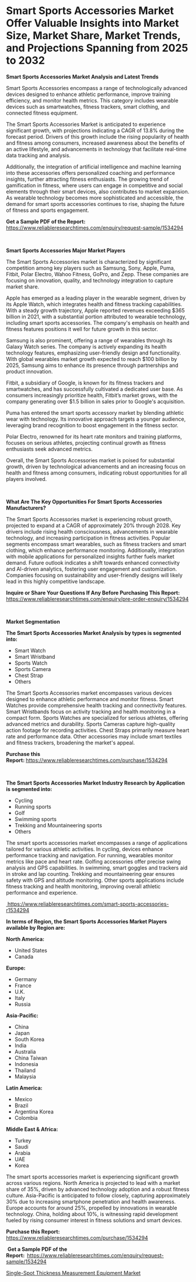 <p><h1>Smart Sports Accessories Market Offer Valuable Insights into Market Size, Market Share, Market Trends, and Projections Spanning from 2025 to 2032</h1></p><p><strong>Smart Sports Accessories Market Analysis and Latest Trends</strong></p>
<p><p>Smart Sports Accessories encompass a range of technologically advanced devices designed to enhance athletic performance, improve training efficiency, and monitor health metrics. This category includes wearable devices such as smartwatches, fitness trackers, smart clothing, and connected fitness equipment. </p><p>The Smart Sports Accessories Market is anticipated to experience significant growth, with projections indicating a CAGR of 13.8% during the forecast period. Drivers of this growth include the rising popularity of health and fitness among consumers, increased awareness about the benefits of an active lifestyle, and advancements in technology that facilitate real-time data tracking and analysis. </p><p>Additionally, the integration of artificial intelligence and machine learning into these accessories offers personalized coaching and performance insights, further attracting fitness enthusiasts. The growing trend of gamification in fitness, where users can engage in competitive and social elements through their smart devices, also contributes to market expansion. As wearable technology becomes more sophisticated and accessible, the demand for smart sports accessories continues to rise, shaping the future of fitness and sports engagement.</p></p>
<p><strong>Get a Sample PDF of the Report:&nbsp;</strong> <a href="https://www.reliableresearchtimes.com/enquiry/request-sample/1534294?utm_campaign=3054&utm_medium=2&utm_source=Github&utm_content=ia&utm_term=11042025&utm_id=smart-sports-accessories">https://www.reliableresearchtimes.com/enquiry/request-sample/1534294</a></p>
<p>&nbsp;</p>
<p><strong>Smart Sports Accessories Major Market Players</strong></p>
<p><p>The Smart Sports Accessories market is characterized by significant competition among key players such as Samsung, Sony, Apple, Puma, Fitbit, Polar Electro, Wahoo Fitness, GoPro, and Zepp. These companies are focusing on innovation, quality, and technology integration to capture market share.</p><p>Apple has emerged as a leading player in the wearable segment, driven by its Apple Watch, which integrates health and fitness tracking capabilities. With a steady growth trajectory, Apple reported revenues exceeding $365 billion in 2021, with a substantial portion attributed to wearable technology, including smart sports accessories. The company's emphasis on health and fitness features positions it well for future growth in this sector.</p><p>Samsung is also prominent, offering a range of wearables through its Galaxy Watch series. The company is actively expanding its health technology features, emphasizing user-friendly design and functionality. With global wearables market growth expected to reach $100 billion by 2025, Samsung aims to enhance its presence through partnerships and product innovation.</p><p>Fitbit, a subsidiary of Google, is known for its fitness trackers and smartwatches, and has successfully cultivated a dedicated user base. As consumers increasingly prioritize health, Fitbit’s market grows, with the company generating over $1.5 billion in sales prior to Google's acquisition.</p><p>Puma has entered the smart sports accessory market by blending athletic wear with technology. Its innovative approach targets a younger audience, leveraging brand recognition to boost engagement in the fitness sector.</p><p>Polar Electro, renowned for its heart rate monitors and training platforms, focuses on serious athletes, projecting continual growth as fitness enthusiasts seek advanced metrics.</p><p>Overall, the Smart Sports Accessories market is poised for substantial growth, driven by technological advancements and an increasing focus on health and fitness among consumers, indicating robust opportunities for all players involved.</p></p>
<p>&nbsp;</p>
<p><strong>What Are The Key Opportunities For Smart Sports Accessories Manufacturers?</strong></p>
<p><p>The Smart Sports Accessories market is experiencing robust growth, projected to expand at a CAGR of approximately 20% through 2028. Key drivers include rising health consciousness, advancements in wearable technology, and increasing participation in fitness activities. Popular segments encompass smart wearables, such as fitness trackers and smart clothing, which enhance performance monitoring. Additionally, integration with mobile applications for personalized insights further fuels market demand. Future outlook indicates a shift towards enhanced connectivity and AI-driven analytics, fostering user engagement and customization. Companies focusing on sustainability and user-friendly designs will likely lead in this highly competitive landscape.</p></p>
<p><strong>Inquire or Share Your Questions If Any Before Purchasing This Report:</strong> <a href="https://www.reliableresearchtimes.com/enquiry/pre-order-enquiry/1534294?utm_campaign=3054&utm_medium=2&utm_source=Github&utm_content=ia&utm_term=11042025&utm_id=smart-sports-accessories">https://www.reliableresearchtimes.com/enquiry/pre-order-enquiry/1534294</a></p>
<p>&nbsp;</p>
<p><strong>Market Segmentation</strong></p>
<p><strong>The Smart Sports Accessories Market Analysis by types is segmented into:</strong></p>
<p><ul><li>Smart Watch</li><li>Smart Wristband</li><li>Sports Watch</li><li>Sports Camera</li><li>Chest Strap</li><li>Others</li></ul></p>
<p><p>The Smart Sports Accessories market encompasses various devices designed to enhance athletic performance and monitor fitness. Smart Watches provide comprehensive health tracking and connectivity features. Smart Wristbands focus on activity tracking and health monitoring in a compact form. Sports Watches are specialized for serious athletes, offering advanced metrics and durability. Sports Cameras capture high-quality action footage for recording activities. Chest Straps primarily measure heart rate and performance data. Other accessories may include smart textiles and fitness trackers, broadening the market's appeal.</p></p>
<p><strong>Purchase this Report:&nbsp;</strong><a href="https://www.reliableresearchtimes.com/purchase/1534294?utm_campaign=3054&utm_medium=2&utm_source=Github&utm_content=ia&utm_term=11042025&utm_id=smart-sports-accessories">https://www.reliableresearchtimes.com/purchase/1534294</a></p>
<p>&nbsp;</p>
<p><strong>The Smart Sports Accessories Market Industry Research by Application is segmented into:</strong></p>
<p><ul><li>Cycling</li><li>Running sports</li><li>Golf</li><li>Swimming sports</li><li>Trekking and Mountaineering sports</li><li>Others</li></ul></p>
<p><p>The smart sports accessories market encompasses a range of applications tailored for various athletic activities. In cycling, devices enhance performance tracking and navigation. For running, wearables monitor metrics like pace and heart rate. Golfing accessories offer precise swing analysis and GPS capabilities. In swimming, smart goggles and trackers aid in stroke and lap counting. Trekking and mountaineering gear ensures safety with GPS and altitude monitoring. Other sports applications include fitness tracking and health monitoring, improving overall athletic performance and experience.</p></p>
<p><a href="https://www.reliableresearchtimes.com/smart-sports-accessories-r1534294?utm_campaign=3054&utm_medium=2&utm_source=Github&utm_content=ia&utm_term=11042025&utm_id=smart-sports-accessories">&nbsp;https://www.reliableresearchtimes.com/smart-sports-accessories-r1534294</a></p>
<p><strong>In terms of Region, the Smart Sports Accessories Market Players available by Region are:</strong></p>
<p>
    <p> <strong> North America: </strong>
        <ul>
            <li>United States</li>
            <li>Canada</li>
        </ul>
        </p> 
    <p> <strong> Europe: </strong>
        <ul>
            <li>Germany</li>
            <li>France</li>
            <li>U.K.</li>
            <li>Italy</li>
            <li>Russia</li>
        </ul>
        </p> 
    <p> <strong> Asia-Pacific: </strong>
        <ul>
            <li>China</li>
            <li>Japan</li>
            <li>South Korea</li>
            <li>India</li>
            <li>Australia</li>
            <li>China Taiwan</li>
            <li>Indonesia</li>
            <li>Thailand</li>
            <li>Malaysia</li>
        </ul>
        </p> 
    <p> <strong> Latin America: </strong>
        <ul>
            <li>Mexico</li>
            <li>Brazil</li>
            <li>Argentina Korea</li>
            <li>Colombia</li>
        </ul>
        </p> 
    <p> <strong> Middle East & Africa: </strong>
        <ul>
            <li>Turkey</li>
            <li>Saudi</li>
            <li>Arabia</li>
            <li>UAE</li>
            <li>Korea</li>
        </ul>
    </p>
    </p>
<p><p>The smart sports accessories market is experiencing significant growth across various regions. North America is projected to lead with a market share of 35%, driven by advanced technology adoption and a robust fitness culture. Asia-Pacific is anticipated to follow closely, capturing approximately 30% due to increasing smartphone penetration and health awareness. Europe accounts for around 25%, propelled by innovations in wearable technology. China, holding about 10%, is witnessing rapid development fueled by rising consumer interest in fitness solutions and smart devices.</p></p>
<p><strong>Purchase this Report: </strong><a href="https://www.reliableresearchtimes.com/purchase/1534294?utm_campaign=3054&utm_medium=2&utm_source=Github&utm_content=ia&utm_term=11042025&utm_id=smart-sports-accessories">https://www.reliableresearchtimes.com/purchase/1534294</a></p>
<p>&nbsp;<strong>Get a Sample PDF of the Report:&nbsp;&nbsp;</strong><a href="https://www.reliableresearchtimes.com/enquiry/request-sample/1534294?utm_campaign=3054&utm_medium=2&utm_source=Github&utm_content=ia&utm_term=11042025&utm_id=smart-sports-accessories">https://www.reliableresearchtimes.com/enquiry/request-sample/1534294</a></p>
<p><strong></strong></p>
<p><p><a href="https://github.com/jerhoskinson197676/Market-Research-Report-List-1/blob/main/single-spot-thickness-measurement-equipment-market.md?utm_campaign=3054&utm_medium=2&utm_source=Github&utm_content=ia&utm_term=11042025&utm_id=smart-sports-accessories">Single-Spot Thickness Measurement Equipment Market</a></p></p>